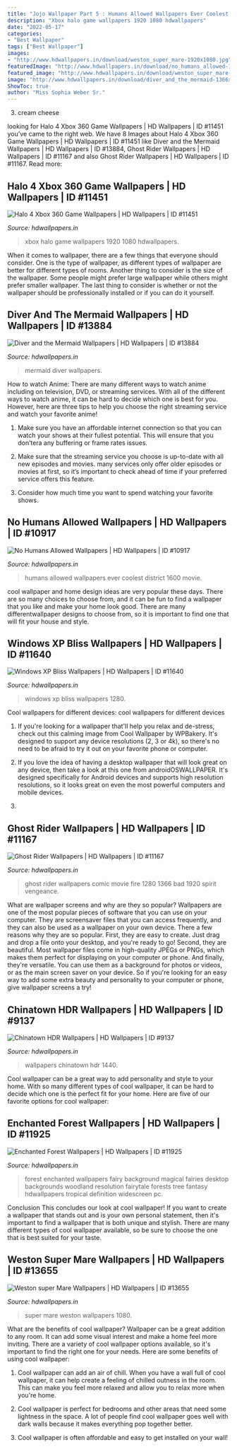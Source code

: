 ```yaml
---
title: "Jojo Wallpaper Part 5 : Humans Allowed Wallpapers Ever Coolest District 1600 Movie"
description: "Xbox halo game wallpapers 1920 1080 hdwallpapers"
date: "2022-05-17"
categories:
- "Best Wallpaper"
tags: ["Best Wallpaper"]
images:
- "http://www.hdwallpapers.in/download/weston_super_mare-1920x1080.jpg"
featuredImage: "http://www.hdwallpapers.in/download/no_humans_allowed-1600x900.jpg"
featured_image: "http://www.hdwallpapers.in/download/weston_super_mare-1920x1080.jpg"
image: "http://www.hdwallpapers.in/download/diver_and_the_mermaid-1366x768.jpg"
ShowToc: true
author: "Miss Sophia Weber Sr."
---
```



3. cream cheese 

	

		
looking for Halo 4 Xbox 360 Game Wallpapers | HD Wallpapers | ID #11451 you've came to the right web. We have 8 Images about Halo 4 Xbox 360 Game Wallpapers | HD Wallpapers | ID #11451 like Diver and the Mermaid Wallpapers | HD Wallpapers | ID #13884, Ghost Rider Wallpapers | HD Wallpapers | ID #11167 and also Ghost Rider Wallpapers | HD Wallpapers | ID #11167. Read more:
		
    
## Halo 4 Xbox 360 Game Wallpapers | HD Wallpapers | ID #11451

<img loading=lazy src="http://www.hdwallpapers.in/download/halo_4_xbox_360_game-1920x1200.jpg" onerror="this.onerror=null;this.src='https://tse4.mm.bing.net/th?id=OIP.K2MqOXHuM24BB9U9t9YZuwHaEo&amp;pid=15.1';" alt="Halo 4 Xbox 360 Game Wallpapers | HD Wallpapers | ID #11451">

_Source: hdwallpapers.in_

>xbox halo game wallpapers 1920 1080 hdwallpapers. 

	

When it comes to wallpaper, there are a few things that everyone should consider. One is the type of wallpaper, as different types of wallpaper are better for different types of rooms. Another thing to consider is the size of the wallpaper. Some people might prefer large wallpaper while others might prefer smaller wallpaper. The last thing to consider is whether or not the wallpaper should be professionally installed or if you can do it yourself.

    
## Diver And The Mermaid Wallpapers | HD Wallpapers | ID #13884

<img loading=lazy src="http://www.hdwallpapers.in/download/diver_and_the_mermaid-1366x768.jpg" onerror="this.onerror=null;this.src='https://tse1.mm.bing.net/th?id=OIP.03qhV0tMn4f5txvAgxmgmQHaEK&amp;pid=15.1';" alt="Diver and the Mermaid Wallpapers | HD Wallpapers | ID #13884">

_Source: hdwallpapers.in_

>mermaid diver wallpapers. 

	

How to watch Anime: There are many different ways to watch anime including on television, DVD, or streaming services.
With all of the different ways to watch anime, it can be hard to decide which one is best for you. However, here are three tips to help you choose the right streaming service and watch your favorite anime!
1. Make sure you have an affordable internet connection so that you can watch your shows at their fullest potential. This will ensure that you don’tera any buffering or frame rates issues.

2. Make sure that the streaming service you choose is up-to-date with all new episodes and movies. many services only offer older episodes or movies at first, so it’s important to check ahead of time if your preferred service offers this feature.

3. Consider how much time you want to spend watching your favorite shows.

    
## No Humans Allowed Wallpapers | HD Wallpapers | ID #10917

<img loading=lazy src="http://www.hdwallpapers.in/download/no_humans_allowed-1600x900.jpg" onerror="this.onerror=null;this.src='https://tse3.mm.bing.net/th?id=OIP.fBU6o9kOG4eBGNuJu8RPdgHaEK&amp;pid=15.1';" alt="No Humans Allowed Wallpapers | HD Wallpapers | ID #10917">

_Source: hdwallpapers.in_

>humans allowed wallpapers ever coolest district 1600 movie. 

	

cool wallpaper and home design ideas are very popular these days. There are so many choices to choose from, and it can be fun to find a wallpaper that you like and make your home look good. There are many differentwallpaper designs to choose from, so it is important to find one that will fit your house and style.

    
## Windows XP Bliss Wallpapers | HD Wallpapers | ID #11640

<img loading=lazy src="http://www.hdwallpapers.in/download/windows_xp_bliss-1280x720.jpg" onerror="this.onerror=null;this.src='https://tse4.mm.bing.net/th?id=OIP.xFaZ_33a6zJT_ZYvLGz86AHaEK&amp;pid=15.1';" alt="Windows XP Bliss Wallpapers | HD Wallpapers | ID #11640">

_Source: hdwallpapers.in_

>windows xp bliss wallpapers 1280. 

	

Cool wallpapers for different devices:
cool wallpapers for different devices 

1. If you're looking for a wallpaper that'll help you relax and de-stress, check out this calming image from Cool Wallpaper by WPBakery. It's designed to support any device resolutions (2, 3 or 4k), so there's no need to be afraid to try it out on your favorite phone or computer.

2. If you love the idea of having a desktop wallpaper that will look great on any device, then take a look at this one from androidOSWALLPAPER. It's designed specifically for Android devices and supports high resolution resolutions, so it looks great on even the most powerful computers and mobile devices.

3.

    
## Ghost Rider Wallpapers | HD Wallpapers | ID #11167

<img loading=lazy src="http://www.hdwallpapers.in/download/ghost_rider-1920x1200.jpg" onerror="this.onerror=null;this.src='https://tse3.mm.bing.net/th?id=OIP.Anq2aLgv88H0bnGyW6tbXQHaEo&amp;pid=15.1';" alt="Ghost Rider Wallpapers | HD Wallpapers | ID #11167">

_Source: hdwallpapers.in_

>ghost rider wallpapers comic movie fire 1280 1366 bad 1920 spirit vengeance. 

	

What are wallpaper screens and why are they so popular?
Wallpapers are one of the most popular pieces of software that you can use on your computer. They are screensaver files that you can access frequently, and they can also be used as a wallpaper on your own device. There a few reasons why they are so popular. First, they are easy to create. Just drag and drop a file onto your desktop, and you're ready to go! Second, they are beautiful. Most wallpaper files come in high-quality JPEGs or PNGs, which makes them perfect for displaying on your computer or phone. And finally, they're versatile. You can use them as a background for photos or videos, or as the main screen saver on your device. So if you're looking for an easy way to add some extra beauty and personality to your computer or phone, give wallpaper screens a try!

    
## Chinatown HDR Wallpapers | HD Wallpapers | ID #9137

<img loading=lazy src="http://www.hdwallpapers.in/download/chinatown_hdr-1440x900.jpg" onerror="this.onerror=null;this.src='https://tse1.mm.bing.net/th?id=OIP.L5DDo_FZfr4maltxUWEUbQHaEo&amp;pid=15.1';" alt="Chinatown HDR Wallpapers | HD Wallpapers | ID #9137">

_Source: hdwallpapers.in_

>wallpapers chinatown hdr 1440. 

	

Cool wallpaper can be a great way to add personality and style to your home. With so many different types of cool wallpaper, it can be hard to decide which one is the perfect fit for your home. Here are five of our favorite options for cool wallpaper: 

    
## Enchanted Forest Wallpapers | HD Wallpapers | ID #11925

<img loading=lazy src="http://www.hdwallpapers.in/download/enchanted_forest-1600x900.jpg" onerror="this.onerror=null;this.src='https://tse4.mm.bing.net/th?id=OIP.SHvyQ217Dv_UqtcV_RaIhgHaEK&amp;pid=15.1';" alt="Enchanted Forest Wallpapers | HD Wallpapers | ID #11925">

_Source: hdwallpapers.in_

>forest enchanted wallpapers fairy background magical fairies desktop backgrounds woodland resolution fairytale forests tree fantasy hdwallpapers tropical definition widescreen pc. 

	

Conclusion
This concludes our look at cool wallpaper! If you want to create a wallpaper that stands out and is your own personal statement, then it's important to find a wallpaper that is both unique and stylish. There are many different types of cool wallpaper available, so be sure to choose the one that is best suited for your taste.

    
## Weston Super Mare Wallpapers | HD Wallpapers | ID #13655

<img loading=lazy src="http://www.hdwallpapers.in/download/weston_super_mare-1920x1080.jpg" onerror="this.onerror=null;this.src='https://tse2.mm.bing.net/th?id=OIP.mhebcwDBdl8cC1_ELz4fxgHaEK&amp;pid=15.1';" alt="Weston super Mare Wallpapers | HD Wallpapers | ID #13655">

_Source: hdwallpapers.in_

>super mare weston wallpapers 1080. 

	

What are the benefits of cool wallpaper?
Wallpaper can be a great addition to any room. It can add some visual interest and make a home feel more inviting. There are a variety of cool wallpaper options available, so it's important to find the right one for your needs. Here are some benefits of using cool wallpaper: 
1. Cool wallpaper can add an air of chill. When you have a wall full of cool wallpaper, it can help create a feeling of chilled outness in the room. This can make you feel more relaxed and allow you to relax more when you're home. 

2. Cool wallpaper is perfect for bedrooms and other areas that need some lightness in the space. A lot of people find cool wallpaper goes well with dark walls because it makes everything pop together better. 

3. Cool wallpaper is often affordable and easy to get installed on your wall!

